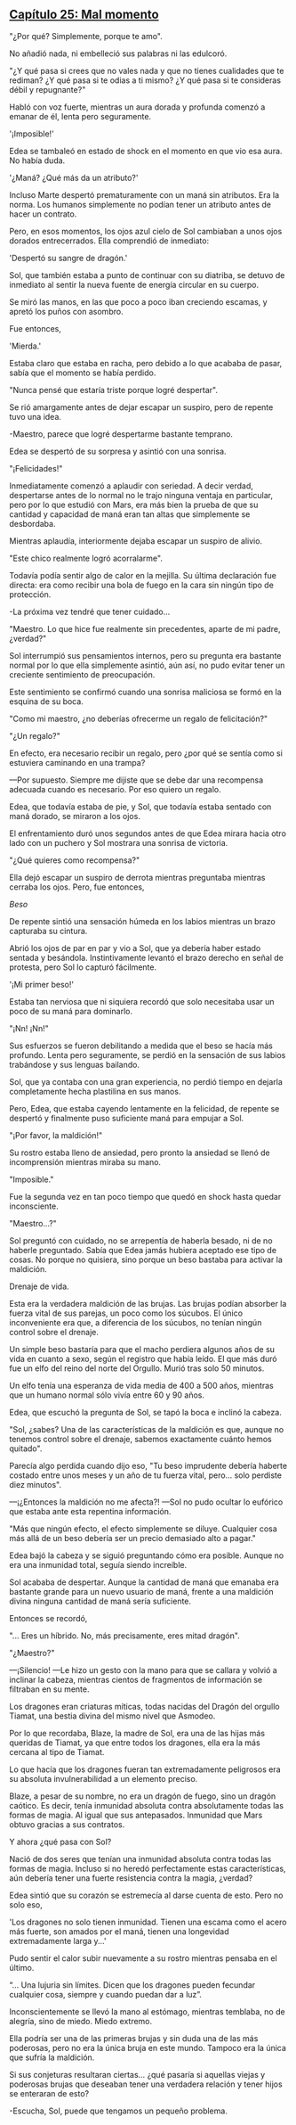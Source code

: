 
## [Capítulo 25: Mal momento](https://novelnext.dramanovels.io/nc/son-of-the-hero-king/chapter-25-bad-timing "Capítulo 25: Mal momento")


"¿Por qué? Simplemente, porque te amo".

No añadió nada, ni embelleció sus palabras ni las edulcoró.

"¿Y qué pasa si crees que no vales nada y que no tienes cualidades que te rediman? ¿Y qué pasa si te odias a ti mismo? ¿Y qué pasa si te consideras débil y repugnante?"

Habló con voz fuerte, mientras un aura dorada y profunda comenzó a emanar de él, lenta pero seguramente.

'¡Imposible!'

Edea se tambaleó en estado de shock en el momento en que vio esa aura. No había duda.

'¿Maná? ¿Qué más da un atributo?'

Incluso Marte despertó prematuramente con un maná sin atributos. Era la norma. Los humanos simplemente no podían tener un atributo antes de hacer un contrato.

Pero, en esos momentos, los ojos azul cielo de Sol cambiaban a unos ojos dorados entrecerrados. Ella comprendió de inmediato:

'Despertó su sangre de dragón.'

Sol, que también estaba a punto de continuar con su diatriba, se detuvo de inmediato al sentir la nueva fuente de energía circular en su cuerpo.

Se miró las manos, en las que poco a poco iban creciendo escamas, y apretó los puños con asombro.

Fue entonces,

'Mierda.'

Estaba claro que estaba en racha, pero debido a lo que acababa de pasar, sabía que el momento se había perdido.

"Nunca pensé que estaría triste porque logré despertar".

Se rió amargamente antes de dejar escapar un suspiro, pero de repente tuvo una idea.

-Maestro, parece que logré despertarme bastante temprano.

Edea se despertó de su sorpresa y asintió con una sonrisa.

"¡Felicidades!"

Inmediatamente comenzó a aplaudir con seriedad. A decir verdad, despertarse antes de lo normal no le trajo ninguna ventaja en particular, pero por lo que estudió con Mars, era más bien la prueba de que su cantidad y capacidad de maná eran tan altas que simplemente se desbordaba.

Mientras aplaudía, interiormente dejaba escapar un suspiro de alivio.

"Este chico realmente logró acorralarme".

Todavía podía sentir algo de calor en la mejilla. Su última declaración fue directa: era como recibir una bola de fuego en la cara sin ningún tipo de protección.

-La próxima vez tendré que tener cuidado...

"Maestro. Lo que hice fue realmente sin precedentes, aparte de mi padre, ¿verdad?"

Sol interrumpió sus pensamientos internos, pero su pregunta era bastante normal por lo que ella simplemente asintió, aún así, no pudo evitar tener un creciente sentimiento de preocupación.

Este sentimiento se confirmó cuando una sonrisa maliciosa se formó en la esquina de su boca.

"Como mi maestro, ¿no deberías ofrecerme un regalo de felicitación?"

"¿Un regalo?"

En efecto, era necesario recibir un regalo, pero ¿por qué se sentía como si estuviera caminando en una trampa?

—Por supuesto. Siempre me dijiste que se debe dar una recompensa adecuada cuando es necesario. Por eso quiero un regalo.

Edea, que todavía estaba de pie, y Sol, que todavía estaba sentado con maná dorado, se miraron a los ojos.

El enfrentamiento duró unos segundos antes de que Edea mirara hacia otro lado con un puchero y Sol mostrara una sonrisa de victoria.

"¿Qué quieres como recompensa?"

Ella dejó escapar un suspiro de derrota mientras preguntaba mientras cerraba los ojos. Pero, fue entonces,

*Beso*

De repente sintió una sensación húmeda en los labios mientras un brazo capturaba su cintura.

Abrió los ojos de par en par y vio a Sol, que ya debería haber estado sentada y besándola. Instintivamente levantó el brazo derecho en señal de protesta, pero Sol lo capturó fácilmente.

'¡Mi primer beso!'

Estaba tan nerviosa que ni siquiera recordó que solo necesitaba usar un poco de su maná para dominarlo.

"¡Nn! ¡Nn!"

Sus esfuerzos se fueron debilitando a medida que el beso se hacía más profundo. Lenta pero seguramente, se perdió en la sensación de sus labios trabándose y sus lenguas bailando.

Sol, que ya contaba con una gran experiencia, no perdió tiempo en dejarla completamente hecha plastilina en sus manos.

Pero, Edea, que estaba cayendo lentamente en la felicidad, de repente se despertó y finalmente puso suficiente maná para empujar a Sol.

"¡Por favor, la maldición!"

Su rostro estaba lleno de ansiedad, pero pronto la ansiedad se llenó de incomprensión mientras miraba su mano.

"Imposible."

Fue la segunda vez en tan poco tiempo que quedó en shock hasta quedar inconsciente.

"Maestro…?"

Sol preguntó con cuidado, no se arrepentía de haberla besado, ni de no haberle preguntado. Sabía que Edea jamás hubiera aceptado ese tipo de cosas. No porque no quisiera, sino porque un beso bastaba para activar la maldición.

Drenaje de vida.

Esta era la verdadera maldición de las brujas. Las brujas podían absorber la fuerza vital de sus parejas, un poco como los súcubos. El único inconveniente era que, a diferencia de los súcubos, no tenían ningún control sobre el drenaje.

Un simple beso bastaría para que el macho perdiera algunos años de su vida en cuanto a sexo, según el registro que había leído. El que más duró fue un elfo del reino del norte del Orgullo. Murió tras solo 50 minutos.

Un elfo tenía una esperanza de vida media de 400 a 500 años, mientras que un humano normal sólo vivía entre 60 y 90 años.

Edea, que escuchó la pregunta de Sol, se tapó la boca e inclinó la cabeza.

"Sol, ¿sabes? Una de las características de la maldición es que, aunque no tenemos control sobre el drenaje, sabemos exactamente cuánto hemos quitado".

Parecía algo perdida cuando dijo eso, "Tu beso imprudente debería haberte costado entre unos meses y un año de tu fuerza vital, pero... solo perdiste diez minutos".

—¡¿Entonces la maldición no me afecta?! —Sol no pudo ocultar lo eufórico que estaba ante esta repentina información.

"Más que ningún efecto, el efecto simplemente se diluye. Cualquier cosa más allá de un beso debería ser un precio demasiado alto a pagar."

Edea bajó la cabeza y se siguió preguntando cómo era posible. Aunque no era una inmunidad total, seguía siendo increíble.

Sol acababa de despertar. Aunque la cantidad de maná que emanaba era bastante grande para un nuevo usuario de maná, frente a una maldición divina ninguna cantidad de maná sería suficiente.

Entonces se recordó,

"... Eres un híbrido. No, más precisamente, eres mitad dragón".

"¿Maestro?"

—¡Silencio! —Le hizo un gesto con la mano para que se callara y volvió a inclinar la cabeza, mientras cientos de fragmentos de información se filtraban en su mente.

Los dragones eran criaturas míticas, todas nacidas del Dragón del orgullo Tiamat, una bestia divina del mismo nivel que Asmodeo.

Por lo que recordaba, Blaze, la madre de Sol, era una de las hijas más queridas de Tiamat, ya que entre todos los dragones, ella era la más cercana al tipo de Tiamat.

Lo que hacía que los dragones fueran tan extremadamente peligrosos era su absoluta invulnerabilidad a un elemento preciso.

Blaze, a pesar de su nombre, no era un dragón de fuego, sino un dragón caótico. Es decir, tenía inmunidad absoluta contra absolutamente todas las formas de magia. Al igual que sus antepasados. Inmunidad que Mars obtuvo gracias a sus contratos.

Y ahora ¿qué pasa con Sol?

Nació de dos seres que tenían una inmunidad absoluta contra todas las formas de magia. Incluso si no heredó perfectamente estas características, aún debería tener una fuerte resistencia contra la magia, ¿verdad?

Edea sintió que su corazón se estremecía al darse cuenta de esto. Pero no solo eso,

'Los dragones no solo tienen inmunidad. Tienen una escama como el acero más fuerte, son amados por el maná, tienen una longevidad extremadamente larga y...'

Pudo sentir el calor subir nuevamente a su rostro mientras pensaba en el último.

“… Una lujuria sin límites. Dicen que los dragones pueden fecundar cualquier cosa, siempre y cuando puedan dar a luz”.

Inconscientemente se llevó la mano al estómago, mientras temblaba, no de alegría, sino de miedo. Miedo extremo.

Ella podría ser una de las primeras brujas y sin duda una de las más poderosas, pero no era la única bruja en este mundo. Tampoco era la única que sufría la maldición.

Si sus conjeturas resultaran ciertas… ¿qué pasaría si aquellas viejas y poderosas brujas que deseaban tener una verdadera relación y tener hijos se enteraran de esto?

-Escucha, Sol, puede que tengamos un pequeño problema.